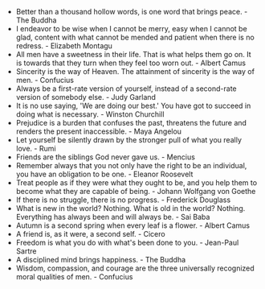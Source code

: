 * Better than a thousand hollow words, is one word that brings peace. - The Buddha
* I endeavor to be wise when I cannot be merry, easy when I cannot be glad, content with what cannot be mended and patient when there is no redress. - Elizabeth Montagu
* All men have a sweetness in their life. That is what helps them go on. It is towards that they turn when they feel too worn out. - Albert Camus
* Sincerity is the way of Heaven. The attainment of sincerity is the way of men. - Confucius
* Always be a first-rate version of yourself, instead of a second-rate version of somebody else. - Judy Garland
* It is no use saying, 'We are doing our best.' You have got to succeed in doing what is necessary. - Winston Churchill
* Prejudice is a burden that confuses the past, threatens the future and renders the present inaccessible. - Maya Angelou
* Let yourself be silently drawn by the stronger pull of what you really love. - Rumi
* Friends are the siblings God never gave us. - Mencius
* Remember always that you not only have the right to be an individual, you have an obligation to be one. - Eleanor Roosevelt
* Treat people as if they were what they ought to be, and you help them to become what they are capable of being. - Johann Wolfgang von Goethe
* If there is no struggle, there is no progress. - Frederick Douglass
* What is new in the world? Nothing. What is old in the world? Nothing. Everything has always been and will always be. - Sai Baba
* Autumn is a second spring when every leaf is a flower. - Albert Camus
* A friend is, as it were, a second self. - Cicero
* Freedom is what you do with what's been done to you. - Jean-Paul Sartre
* A disciplined mind brings happiness. - The Buddha
* Wisdom, compassion, and courage are the three universally recognized moral qualities of men. - Confucius
